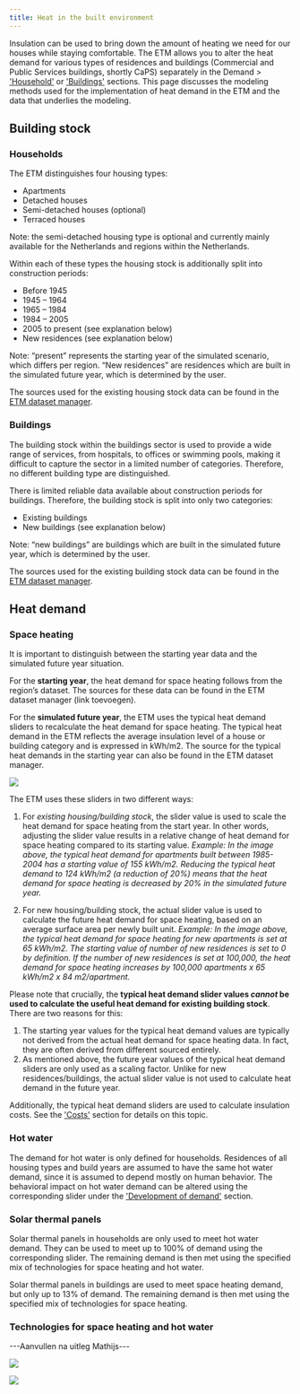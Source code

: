 ```yaml
---
title: Heat in the built environment
---
```

Insulation can be used to bring down the amount of heating we need for our houses while staying comfortable. The ETM allows you to alter the heat demand for various types of residences and buildings (Commercial and Public Services buildings, shortly CaPS) separately in the Demand > ['Household'](https://energytransitionmodel.com/scenario/demand/households/overview) or ['Buildings'](https://energytransitionmodel.com/scenario/demand/buildings/overview) sections. This page discusses the modeling methods used for the implementation of heat demand in the ETM and the data that underlies the modeling.

## Building stock
### Households
The ETM distinguishes four housing types:
* Apartments
* Detached houses
* Semi-detached houses (optional)
* Terraced houses

Note: the semi-detached housing type is optional and currently mainly available for the Netherlands and regions within the Netherlands. 

Within each of these types the housing stock is additionally split into construction periods:
* Before 1945
* 1945 – 1964
* 1965 – 1984
* 1984 – 2005
* 2005 to present (see explanation below)
* New residences (see explanation below)

Note: “present” represents the starting year of the simulated scenario, which differs per region. “New residences” are residences which are built in the simulated future year, which is determined by the user.

The sources used for the existing housing stock data can be found in the [ETM dataset manager](https://data.energytransitionmodel.com/).


### Buildings
The building stock within the buildings sector is used to provide a wide range of services, from hospitals, to offices or swimming pools, making it difficult to capture the sector in a limited number of categories. Therefore, no different building type are distinguished.

There is limited reliable data available about construction periods for buildings. Therefore, the building stock is split into only two categories:
* Existing buildings
* New buildings (see explanation below)

Note: “new buildings” are buildings which are built in the simulated future year, which is determined by the user.

The sources used for the existing building stock data can be found in the [ETM dataset manager](https://data.energytransitionmodel.com/).

## Heat demand
### Space heating
It is important to distinguish between the starting year data and the simulated future year situation.

For the **starting year**, the heat demand for space heating follows from the region’s dataset. The sources for these data can be found in the ETM dataset manager (link toevoegen).

For the **simulated future year**, the ETM uses the typical heat demand sliders to recalculate the heat demand for space heating. The typical heat demand in the ETM reflects the average insulation level of a house or building category and is expressed in kWh/m2. The source for the typical heat demands in the starting year can also be found in the ETM dataset manager.

![](/img/docs/20240506_typical_heat_demand_sliders.png)

The ETM uses these sliders in two different ways:
1. For *existing housing/building stock*, the slider value is used to scale the heat demand for space heating from the start year. In other words, adjusting the slider value results in a relative change of heat demand for space heating compared to its starting value. 
_Example: In the image above, the typical heat demand for apartments built between 1985-2004 has a starting value of 155 kWh/m2. Reducing the typical heat demand to 124 kWh/m2 (a reduction of 20%) means that the heat demand for space heating is decreased by 20% in the simulated future year._

2. For new housing/building stock, the actual slider value is used to calculate the future heat demand for space heating, based on an average surface area per newly built unit.
_Example: In the image above, the typical heat demand for space heating for new apartments is set at 65 kWh/m2. The starting value of number of new residences is set to 0 by definition. If the number of new residences is set at 100,000, the heat demand for space heating increases by 100,000 apartments x 65 kWh/m2 x 84 m2/apartment._

Please note that crucially, the **typical heat demand slider values _cannot_ be used to calculate the useful heat demand for existing building stock**. There are two reasons for this:
1. The starting year values for the typical heat demand values are typically not derived from the actual heat demand for space heating data. In fact, they are often derived from different sourced entirely.
2. As mentioned above, the future year values of the typical heat demand sliders are only used as a scaling factor. Unlike for new residences/buildings, the actual slider value is not used to calculate heat demand in the future year.

Additionally, the typical heat demand sliders are used to calculate insulation costs. See the ['Costs'](cost-insulation-costs) section for details on this topic.

### Hot water
The demand for hot water is only defined for households. Residences of all housing types and build years are assumed to have the same hot water demand, since it is assumed to depend mostly on human behavior. The behavioral impact on hot water demand can be altered using the corresponding slider under the ['Development of demand'](https://energytransitionmodel.com/scenario/demand/households/development-of-demand) section.

### Solar thermal panels
Solar thermal panels in households are only used to meet hot water demand. They can be used to meet up to 100% of demand using the corresponding slider. The remaining demand is then met using the specified mix of technologies for space heating and hot water.

Solar thermal panels in buildings are used to meet space heating demand, but only up to 13% of demand. The remaining demand is then met using the specified mix of technologies for space heating.

### Technologies for space heating and hot water
---Aanvullen na uitleg Mathijs---

![](/img/docs/20240506_number_of_residences_per_space_heating_technology.png)

![](/img/docs/20240506_deficits_in_space_heating_per_residence_type_and_construction_period.png)